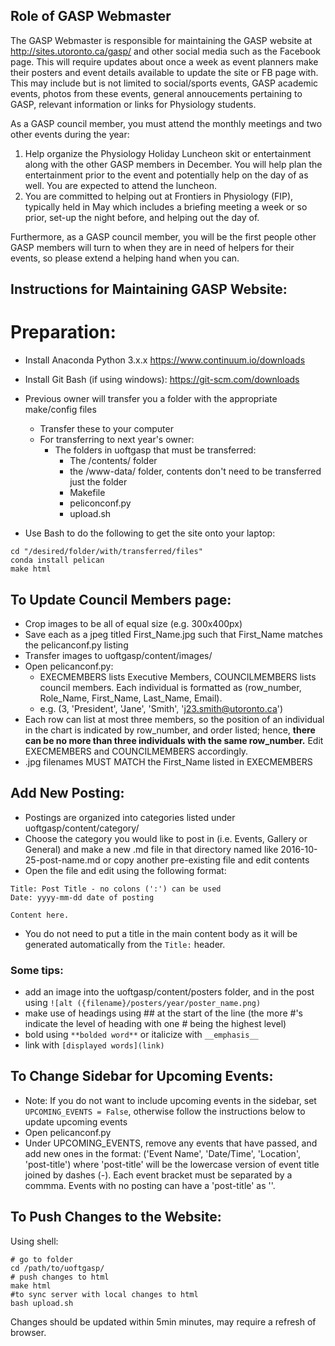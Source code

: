 ## Role of GASP Webmaster

The GASP Webmaster is responsible for maintaining the GASP website at http://sites.utoronto.ca/gasp/ and other social media such as the Facebook page. This will require updates about once a week as event planners make their posters and event details available to update the site or FB page with. This may include but is not limited to social/sports events, GASP academic events, photos from these events, general annoucements pertaining to GASP, relevant information or links for Physiology students. 

As a GASP council member, you must attend the monthly meetings and two other events during the year: 
  1. Help organize the Physiology Holiday Luncheon skit or entertainment along with the other GASP members in December. You will help plan the entertainment prior to the event and potentially help on the day of as well. You are expected to attend the luncheon.
  2. You are committed to helping out at Frontiers in Physiology (FIP), typically held in May which includes a briefing meeting a week or so prior, set-up the night before, and helping out the day of.   
  
Furthermore, as a GASP council member, you will be the first people other GASP members will turn to when they are in need of helpers for their events, so please extend a helping hand when you can.

## Instructions for Maintaining GASP Website:

# Preparation:
- Install Anaconda Python 3.x.x https://www.continuum.io/downloads  
- Install Git Bash (if using windows): https://git-scm.com/downloads  
- Previous owner will transfer you a folder with the appropriate make/config files
  - Transfer these to your computer
  - For transferring to next year's owner:
    - The folders in uoftgasp that must be transferred: 
      - The /contents/ folder
      - the /www-data/ folder, contents don't need to be transferred just the folder
      - Makefile
      - peliconconf.py
      - upload.sh
      
- Use Bash to do the following to get the site onto your laptop:
```
cd "/desired/folder/with/transferred/files"  
conda install pelican
make html
```


## To Update Council Members page:

- Crop images to be all of equal size (e.g. 300x400px)  
- Save each as a jpeg titled First_Name.jpg such that First_Name matches the pelicanconf.py listing  
- Transfer images to uoftgasp/content/images/  
- Open pelicanconf.py:
  - EXECMEMBERS lists Executive Members, COUNCILMEMBERS lists council members. Each individual is formatted as (row_number, Role_Name, First_Name, Last_Name, Email).
  - e.g. (3, 'President', 'Jane', 'Smith', 'j23.smith@utoronto.ca')
- Each row can list at most three members, so the position of an individual in the chart is indicated by row_number, and order listed; hence, **there can be no more than three individuals with the same row_number.** Edit EXECMEMBERS and COUNCILMEMBERS accordingly.
- .jpg filenames MUST MATCH the First_Name listed in EXECMEMBERS

## Add New Posting:

- Postings are organized into categories listed under uoftgasp/content/category/
- Choose the category you would like to post in (i.e. Events, Gallery or General) and make a new .md file in that directory named like 2016-10-25-post-name.md or copy another pre-existing file and edit contents
- Open the file and edit using the following format:

```
Title: Post Title - no colons (':') can be used
Date: yyyy-mm-dd date of posting

Content here.
```
- You do not need to put a title in the main content body as it will be generated automatically from the `Title:` header.

### Some tips:
- add an image into the uoftgasp/content/posters folder, and in the post using `![alt ({filename}/posters/year/poster_name.png)`
- make use of headings using ## at the start of the line (the more #'s indicate the level of heading with one # being the highest level)
- bold using `**bolded word**` or italicize with `__emphasis__`
- link with `[displayed words](link)`

## To Change Sidebar for Upcoming Events:
- Note: If you do not want to include upcoming events in the sidebar, set `UPCOMING_EVENTS = False`, otherwise follow the instructions below to update upcoming events
- Open pelicanconf.py
- Under UPCOMING_EVENTS, remove any events that have passed, and add new ones in the format: ('Event Name', 'Date/Time', 'Location', 'post-title') where 'post-title' will be the lowercase version of event title joined by dashes (-). Each event bracket must be separated by a commma. Events with no posting can have a 'post-title' as ''.

## To Push Changes to the Website:
Using shell:

```
# go to folder
cd /path/to/uoftgasp/
# push changes to html
make html
#to sync server with local changes to html
bash upload.sh
```
Changes should be updated within 5min minutes, may require a refresh of browser.
